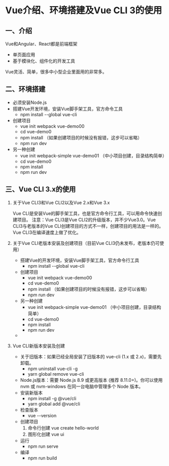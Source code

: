 # Vue介绍、环境搭建及Vue CLI 3的使用

## 一、介绍
Vue和Angular、React都是前端框架
- 单页面应用
- 基于模块化、组件化的开发工具

Vue灵活、简单，很多中小型企业里面用的非常多。

## 二、环境搭建
- 必须安装Node.js
- 搭建Vue开发环境，安装Vue脚手架工具，官方命令工具
  - npm install --global vue-cli
- 创建项目
  - vue init webpack vue-demo00
  - cd vue-demo0
  - npm install  （如果创建项目的时候没有报错，这步可以省略）
  - npm run dev
- 另一种创建
  - vue init webpack-simple vue-demo01 （中小项目创建，目录结构简单）
  - cd vue-demo0
  - npm install
  - npm run dev

## 三、Vue CLI 3.x的使用
1. 关于Vue CLI3和Vue CLI2以及Vue 2.x和Vue 3.x

    Vue CLI是安装Vue的脚手架工具，也是官方命令行工具，可以用命令快速创建项目。
    注意：Vue CLI3是Vue CLI2的升级版本，并不少Vue3.0。Vue CLI3与老版本的Vue CLI创建项目的方式不一样，创建项目的用法是一样的。Vue CLI3在编译速度上做了优化。

2. 关于Vue CLI老版本安装及创建项目（目前Vue CLI3仍未发布，老版本仍可使用）
   - 搭建Vue的开发环境，安装Vue脚手架工具，官方命令行工具
     - npm install --global vue-cli
   - 创建项目
     - vue init webpack vue-demo00
     - cd vue-demo0
     - npm install  （如果创建项目的时候没有报错，这步可以省略）
     - npm run dev
   - 另一种创建
     - vue init webpack-simple vue-demo01 （中小项目创建，目录结构简单）
     - cd vue-demo0
     - npm install
     - npm run dev
   -  
3. Vue CLI新版本安装及创建
    - 关于旧版本：如果已经全局安装了旧版本的 vue-cli (1.x 或 2.x)，需要先卸载。
      - npm uninstall vue-cli -g 
      - yarn global remove vue-cli
    - Node.js版本：需要 Node.js 8.9 或更高版本 (推荐 8.11.0+)。你可以使用 nvm 或 nvm-windows 在同一台电脑中管理多个 Node 版本。
    - 安装新版本
      - npm install -g @vue/cli
      - yarn global add @vue/cli
    - 检查版本
      - vue --version
    - 创建项目
      1. 命令行创建
        vue create hello-world
      2. 图形化创建
        vue ui
    - 运行
      - npm run serve
    - 编译
      - npm run build
